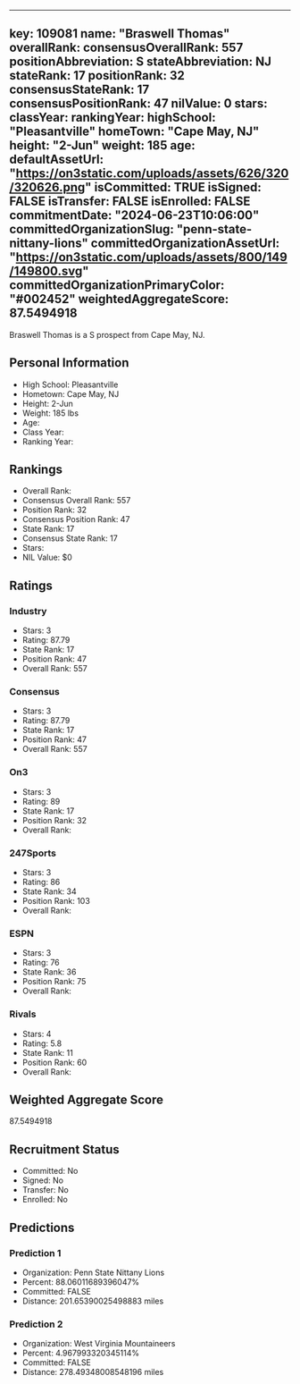 ---
  key: 109081
  name: "Braswell Thomas"
  overallRank: 
  consensusOverallRank: 557
  positionAbbreviation: S
  stateAbbreviation: NJ
  stateRank: 17
  positionRank: 32
  consensusStateRank: 17
  consensusPositionRank: 47
  nilValue: 0
  stars: 
  classYear: 
  rankingYear: 
  highSchool: "Pleasantville"
  homeTown: "Cape May, NJ"
  height: "2-Jun"
  weight: 185
  age: 
  defaultAssetUrl: "https://on3static.com/uploads/assets/626/320/320626.png"
  isCommitted: TRUE
  isSigned: FALSE
  isTransfer: FALSE
  isEnrolled: FALSE
  commitmentDate: "2024-06-23T10:06:00"
  committedOrganizationSlug: "penn-state-nittany-lions"
  committedOrganizationAssetUrl: "https://on3static.com/uploads/assets/800/149/149800.svg"
  committedOrganizationPrimaryColor: "#002452"
  weightedAggregateScore: 87.5494918
  ---
  
  Braswell Thomas is a S prospect from Cape May, NJ.
  
  ## Personal Information
  - High School: Pleasantville
  - Hometown: Cape May, NJ
  - Height: 2-Jun
  - Weight: 185 lbs
  - Age: 
  - Class Year: 
  - Ranking Year: 
  
  ## Rankings
  - Overall Rank: 
  - Consensus Overall Rank: 557
  - Position Rank: 32
  - Consensus Position Rank: 47
  - State Rank: 17
  - Consensus State Rank: 17
  - Stars: 
  - NIL Value: $0
  
  ## Ratings
  
  ### Industry
  - Stars: 3
  - Rating: 87.79
  - State Rank: 17
  - Position Rank: 47
  - Overall Rank: 557
  
  ### Consensus
  - Stars: 3
  - Rating: 87.79
  - State Rank: 17
  - Position Rank: 47
  - Overall Rank: 557
  
  ### On3
  - Stars: 3
  - Rating: 89
  - State Rank: 17
  - Position Rank: 32
  - Overall Rank: 
  
  ### 247Sports
  - Stars: 3
  - Rating: 86
  - State Rank: 34
  - Position Rank: 103
  - Overall Rank: 
  
  ### ESPN
  - Stars: 3
  - Rating: 76
  - State Rank: 36
  - Position Rank: 75
  - Overall Rank: 
  
  ### Rivals
  - Stars: 4
  - Rating: 5.8
  - State Rank: 11
  - Position Rank: 60
  - Overall Rank: 
  
  ## Weighted Aggregate Score
  87.5494918
  
  ## Recruitment Status
  - Committed: No
  - Signed: No
  - Transfer: No
  - Enrolled: No
  
  
  
  ## Predictions
  
  ### Prediction 1
  - Organization: Penn State Nittany Lions
  - Percent: 88.06011689396047%
  - Committed: FALSE
  - Distance: 201.65390025498883 miles
  
  ### Prediction 2
  - Organization: West Virginia Mountaineers
  - Percent: 4.967993320345114%
  - Committed: FALSE
  - Distance: 278.49348008548196 miles
  